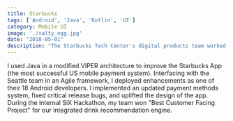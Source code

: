 ```yaml
---
title: Starbucks
tags: ['Android', 'Java', 'Kotlin', 'UI']
category: Mobile UI
image: './salty_egg.jpg'
date: "2018-05-01"
description: "The Starbucks Tech Center's digital products team worked on the Starbucks mobile app for Android."
---
```


I used Java in a modified VIPER architecture to improve the Starbucks App (the most successful US mobile payment system).
Interfacing with the Seattle team in an Agile framework, I deployed enhancements as one of their 18 Android developers.
I implemented an updated payment methods system, fixed critical release bugs, and uplifted the design of the app.
During the internal SiX Hackathon, my team won "Best Customer Facing Project" for our integrated drink recommendation engine.

